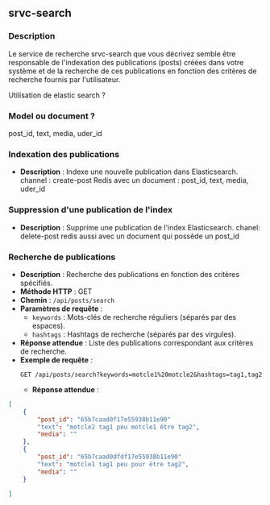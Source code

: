 ## srvc-search

### Description

Le service de recherche srvc-search que vous décrivez semble être responsable de l'indexation des publications (posts) créées dans votre système et de la recherche de ces publications en fonction des critères de recherche fournis par l'utilisateur.

Utilisation de elastic search ?

### Model ou document ?

post_id, text, media, uder_id


### Indexation des publications

- **Description** : Indexe une nouvelle publication dans Elasticsearch.
  channel : create-post
  Redis avec un document : post_id, text, media, uder_id

### Suppression d'une publication de l'index

- **Description** : Supprime une publication de l'index Elasticsearch.
  chanel: delete-post
  redis aussi avec un document qui possède un post_id

### Recherche de publications

- **Description** : Recherche des publications en fonction des critères spécifiés.
- **Méthode HTTP** : GET
- **Chemin** : `/api/posts/search`
- **Paramètres de requête** :
    - `keywords` : Mots-clés de recherche réguliers (séparés par des espaces).
    - `hashtags` : Hashtags de recherche (séparés par des virgules).
- **Réponse attendue** : Liste des publications correspondant aux critères de recherche.
- **Exemple de requête** :
  ```
  GET /api/posts/search?keywords=motcle1%20motcle2&hashtags=tag1,tag2
  ```
    - **Réponse attendue** :
```json
[
    {
        "post_id": "65b7caad0f17e55938b11e90"
        "text": "motcle2 tag1 peu motcle1 être tag2",
        "media": ""
    },
    {
        "post_id": "65b7caad0dfdf17e55938b11e90"
        "text": "motcle1 tag1 peu pour être tag2",
        "media": ""
    }
    
]
```
